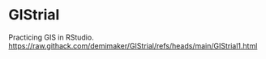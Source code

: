 # GIStrial
Practicing GIS in RStudio. 
https://raw.githack.com/demimaker/GIStrial/refs/heads/main/GIStrial1.html 
